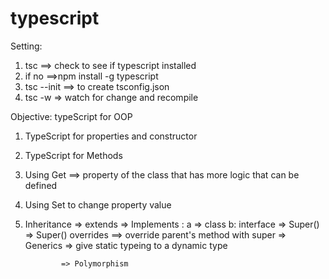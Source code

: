 # typescript
Setting:
1. tsc ==> check to see if typescript installed
2. if no ==>npm install -g typescript
3. tsc --init ==> to create tsconfig.json
4. tsc -w => watch for change and recompile

Objective:
typeScript for OOP
1. TypeScript for properties and constructor
2. TypeScript for Methods
3. Using Get ==> property of the class that has more logic that can be defined
4. Using Set to change property value 

5. Inheritance => extends 
               => Implements : a => class b: interface
               => Super()
               => Super() overrides ==> override parent's method with super
               => Generics => give static typeing to a dynamic type

               => Polymorphism




